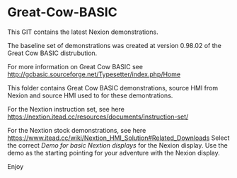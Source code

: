 # Great-Cow-BASIC

This GIT contains the latest Nexion demonstrations. 



The baseline set of demonstrations was created at version 0.98.02 of the Great Cow BASIC distrubution.



For more information on Great Cow BASIC see http://gcbasic.sourceforge.net/Typesetter/index.php/Home

This folder contains Great Cow BASIC demonstrations, source HMI from Nexion and source HMI used to for these demontrations.

For the Nextion instruction set, see here https://nextion.itead.cc/resources/documents/instruction-set/

For the Nextion stock demonstrations, see here https://www.itead.cc/wiki/Nextion_HMI_Solution#Related_Downloads   Select the correct *Demo for basic Nextion displays* for the Nexion display.  Use the demo as the starting pointing for your adventure with the Nexion display.


Enjoy

